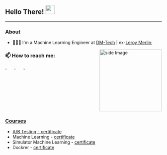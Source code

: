 ## Hello There!  <img src="https://github.com/sciencepal/sciencepal/blob/master/assets/Hi.gif" width="29px">
---
### About
- 👨🏻‍💻 I'm a Machine Learning Engineer at [DM-Tech](https://dmtech.team/) | ex-[Leroy Merlin](https://leroymerlin-tech.ru/);

<img src="https://github.com/sciencepal/sciencepal/blob/master/assets/life_balance.gif" alt="side Image" align="right" width="200" height="auto" />


### 📫 How to reach me:

[<img src="https://img.icons8.com/color/48/000000/linkedin.png" width="3.5%"/>](https://www.linkedin.com/in/arkhipkin7/)
&nbsp; [<img src="https://img.icons8.com/fluent/48/000000/instagram-new.png" width="3.5%"/>](https://www.instagram.com/arhipkin7/) 
&nbsp; <a href="mailto:arkhipkin7@icloud.com">  <img src="https://img.icons8.com/3d-fluency/94/mail.png" alt="mail" width="3.5%"/>

### Courses
- A/B Testing - [certificate](https://github.com/arkhipkin7/ArkhipkinMikhail/blob/main/sertifications/Sim_AB_Eng.pdf)
- Machine Learning - [certificate](https://github.com/arkhipkin7/ArkhipkinMikhail/blob/main/sertifications/StartML_ENG.pdf)
- Simulator Machine Learning - [certificate](https://lab.karpov.courses/live_certificate/fd2657f4-b8d7-4460-a9f6-28416aca7034/)
- Dockrer - [certificate]()
